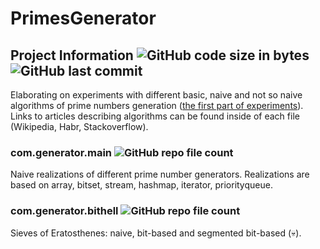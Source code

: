 # PrimesGenerator
## Project Information ![GitHub code size in bytes](https://img.shields.io/github/languages/code-size/alevlapla/PrimesGenerator) ![GitHub last commit](https://img.shields.io/github/last-commit/alevlapla/PrimesGenerator)

Elaborating on experiments with different basic, naive and not so naive algorithms of prime numbers generation ([the first part of experiments](https://github.com/alevlapla/Primes)). Links to articles describing algorithms can be found inside of each file (Wikipedia, Habr, Stackoverflow).

### com.generator.main ![GitHub repo file count](https://img.shields.io/github/directory-file-count/alevlapla/PrimesGenerator/src/com/generator/main)

Naive realizations of different prime number generators. Realizations are based on array, bitset, stream, hashmap, iterator, priorityqueue.

### com.generator.bithell ![GitHub repo file count](https://img.shields.io/github/directory-file-count/alevlapla/PrimesGenerator/src/com/generator/bithell)

Sieves of Eratosthenes: naive, bit-based and segmented bit-based (💀).
